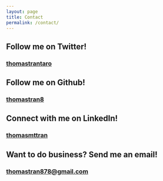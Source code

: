 ```yaml
---
layout: page
title: Contact
permalink: /contact/
---
```


<h2> Follow me on Twitter!</h2>
<h3 class="contact"><i class="fab fa-twitter"></i> <a href="https://twitter.com/thomastrantaro" target="_blank">thomastrantaro</a></h3>

<h2> Follow me on Github!</h2>
<h3 class="contact"><i class="fab fa-github"></i> <a href="https://github.com/thomastran8" target="_blank">thomastran8</a></h3>

<h2> Connect with me on LinkedIn!</h2>
<h3 class="contact"><i class="fab fa-linkedin"></i> <a href="https://www.linkedin.com/in/thomasmttran/" target="_blank">thomasmttran</a></h3>

<h2> Want to do business? Send me an email!</h2>
<h3 class="contact"><i class="fas fa-envelope"></i> <a href="mailto:thomastran878@gmail.com" target="_blank">thomastran878@gmail.com</a></h3>
